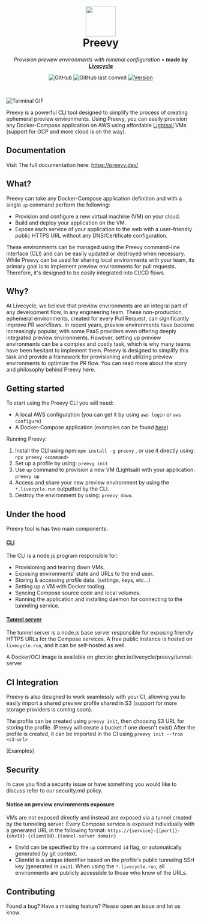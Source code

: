 <h1 align="center">
  <a href="https://preevy.dev" target="_blank" rel="noopener noreferrer">
    <picture>
      <source media="(prefers-color-scheme: dark)" srcset="site/static/img/logo-dark.svg">
      <img width="80" src="site/static/img/logo-light.svg">
    </picture>
  </a>
  <br />
  Preevy
</h1>
<p align="center"> <em>Provision preview environments with minimal configuration</em> <span>&#8226;</span>
 <b>made by <a href="https://livecycle.io/">Livecycle</a></b>
</p>
<div align="center">

![GitHub](https://img.shields.io/github/license/livecycle/preevy) ![GitHub last commit](https://img.shields.io/github/last-commit/livecycle/preevy) [![Version](https://img.shields.io/npm/v/preevy.svg)](https://npmjs.org/package/preevy)

</div>

<br />

![Terminal GIF](./terminal.gif)

Preevy is a powerful CLI tool designed to simplify the process of creating ephemeral preview environments.
Using Preevy, you can easily provision any Docker-Compose application on AWS using affordable [Lightsail](https://aws.amazon.com/free/compute/lightsail) VMs (support for GCP and more cloud is on the way).

## Documentation

Visit The full documentation here: https://preevy.dev/

## What?

Preevy can take any Docker-Compose application definition and with a single `up` command perform the following:

- Provision and configure a new virtual machine (VM) on your cloud.
- Build and deploy your application on the VM.
- Expose each service of your application to the web with a user-friendly public HTTPS URL without any DNS/Certificate configuration.

These environments can be managed using the Preevy command-line interface (CLI) and can be easily updated or destroyed when necessary.
While Preevy can be used for sharing local environments with your team, its primary goal is to implement preview environments for pull requests. Therefore, it's designed to be easily integrated into CI/CD flows.

## Why?

At Livecycle, we believe that preview environments are an integral part of any development flow, in any engineering team.
These non-production, ephemeral environments, created for every Pull Request, can significantly improve PR workflows.
In recent years, preview environments have become increasingly popular, with some PaaS providers even offering deeply integrated preview environments.
However, setting up preview environments can be a complex and costly task, which is why many teams have been hesitant to implement them.
Preevy is designed to simplify this task and provide a framework for provisioning and utilizing preview environments to optimize the PR flow.
You can read more about the story and philosophy behind Preevy here.

## Getting started

To start using the Preevy CLI you will need:

- A local AWS configuration (you can get it by using `aws login` or `aws configure`)
- A Docker-Compose application (examples can be found [here](https://github.com/docker/awesome-compose))

Running Preevy:

1. Install the CLI using npm:`npm install -g preevy` , or use it directly using: `npx preevy <command>`
2. Set up a profile by using: `preevy init`
3. Use `up` command to provision a new VM (Lightsail) with your application: `preevy up`
4. Access and share your new preview environment by using the `*.livecycle.run` outputted by the CLI.
5. Destroy the environment by using: `preevy down`.

## Under the hood

Preevy tool is has two main components:

#### [CLI](packages/cli)

The CLI is a node.js program responsible for:

- Provisioning and tearing down VMs.
- Exposing environments' state and URLs to the end user.
- Storing & accessing profile data. (settings, keys, etc...)
- Setting up a VM with Docker tooling.
- Syncing Compose source code and local volumes.
- Running the application and installing daemon for connecting to the tunneling service.

#### [Tunnel server](packages/tunnel-server)

The tunnel server is a node.js base server responsible for exposing friendly HTTPS URLs for the Compose services.
A free public instance is hosted on `livecycle.run`, and it can be self-hosted as well.

A Docker/OCI image is available on ghcr.io: ghcr.io/livecycle/preevy/tunnel-server

## CI Integration

Preevy is also designed to work seamlessly with your CI, allowing you to easily import a shared preview profile shared in S3 (support for more storage providers is coming soon).

The profile can be created using `preevy init`, then choosing S3 URL for storing the profile. (Preevy will create a bucket if one doesn't exist)
After the profile is created, it can be imported in the CI using `preevy init --from <s3-url>`

[Examples]

## Security

In case you find a security issue or have something you would like to discuss refer to our security.md policy.

#### Notice on preview environments exposure

VMs are not exposed directly and instead are exposed via a tunnel created by the tunneling server.
Every Compose service is exposed individually with a generated URL in the following format:
`https://{service}-{[port]}-{envId}-{clientId}.{tunnel-server domain}`

- EnvId can be specified by the `up` command `id` flag, or automatically generated by git context.
- ClientId is a unique identifier based on the profile's public tunneling SSH key (generated in `init`).
  When using the `*.livecycle.run`, all environments are publicly accessible to those who know of the URLs.

## Contributing

Found a bug? Have a missing feature? Please open an issue and let us know.

